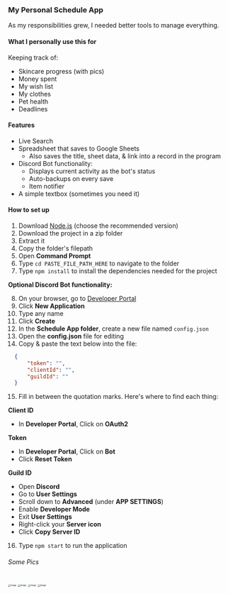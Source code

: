 ### My Personal Schedule App

As my responsibilities grew, I needed better tools to manage everything.

#### What I personally use this for

Keeping track of:

- Skincare progress (with pics)
- Money spent
- My wish list
- My clothes
- Pet health
- Deadlines

#### Features

- Live Search
- Spreadsheet that saves to Google Sheets
  - Also saves the title, sheet data, & link into a record in the program
- Discord Bot functionality:
  - Displays current activity as the bot's status
  - Auto-backups on every save
  - Item notifier
- A simple textbox (sometimes you need it)

#### How to set up

1. Download [Node.js](https://nodejs.org/en) (choose the recommended version)
2. Download the project in a zip folder
3. Extract it
4. Copy the folder's filepath
5. Open **Command Prompt**
6. Type `cd PASTE_FILE_PATH_HERE` to navigate to the folder
7. Type `npm install` to install the dependencies needed for the project

**Optional Discord Bot functionality:**

8. On your browser, go to [Developer Portal](https://discord.com/developers/applications)
9. Click **New Application**
10. Type any name
11. Click **Create**
12. In the **Schedule App folder**, create a new file named `config.json`
13. Open the **config.json** file for editing
14. Copy & paste the text below into the file:

```json
  {
      "token": "",
      "clientId": "",
      "guildId": ""
  }
```
15. Fill in between the quotation marks. Here's where to find each thing:

**Client ID**

- In **Developer Portal**, Click on **OAuth2**

**Token**

- In **Developer Portal**, Click on **Bot**
- Click **Reset Token**

**Guild ID**

- Open **Discord**
- Go to **User Settings**
- Scroll down to **Advanced** (under **APP SETTINGS**)
- Enable **Developer Mode**
- Exit **User Settings**
- Right-click your **Server icon**
- Click **Copy Server ID**

16. Type `npm start` to run the application


###### Some Pics

<img src="https://github.com/catcakie/schedule-app/assets/60787559/309d55a7-b0b4-47fa-b356-2018c76740ed" alt="image" style="zoom: 33%;" />
<img src="https://user-images.githubusercontent.com/60787559/221429315-8852a1fb-0c50-47ae-9e37-2b060f60af94.png" alt="image" style="zoom: 33%;" />
<img src="https://user-images.githubusercontent.com/60787559/221429328-86bba8c3-d358-44ca-9f0d-dac442f3c1c9.png" alt="image" style="zoom: 33%;" />
<img src="https://user-images.githubusercontent.com/60787559/221429345-ca650e98-6421-43e4-997a-59810d4690ba.png" alt="image" style="zoom: 33%;" />
